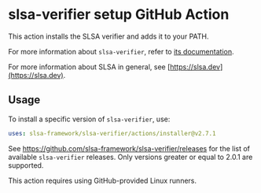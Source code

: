 # slsa-verifier setup GitHub Action

This action installs the SLSA verifier and adds it to your PATH.

For more information about `slsa-verifier`, refer to [its documentation](https://github.com/slsa-framework/slsa-verifier#verification-of-provenance).

For more information about SLSA in general, see [https://slsa.dev](https://slsa.dev).

## Usage

To install a specific version of `slsa-verifier`, use:

```yaml
uses: slsa-framework/slsa-verifier/actions/installer@v2.7.1
```

See https://github.com/slsa-framework/slsa-verifier/releases for the list of available `slsa-verifier` releases. Only versions greater or equal to 2.0.1 are supported.

This action requires using GitHub-provided Linux runners.
